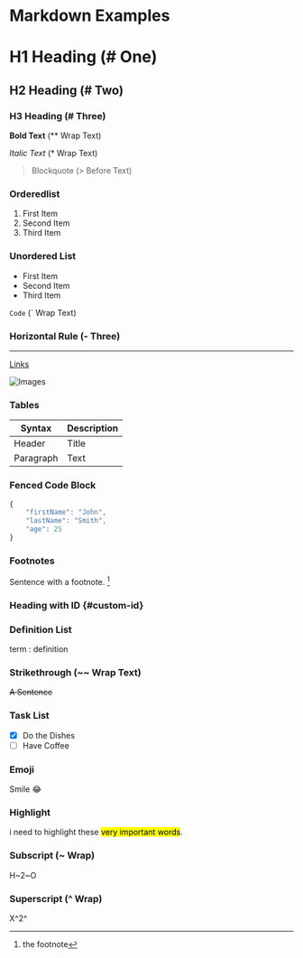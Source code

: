 # Markdown Examples

# H1 Heading (# One)

## H2 Heading (# Two)

### H3 Heading (# Three)

**Bold Text** (\*\* Wrap Text)

_Italic Text_ (\* Wrap Text)

> Blockquote (> Before Text)

### Orderedlist

1. First Item
2. Second Item
3. Third Item

### Unordered List

- First Item
- Second Item
- Third Item

`Code` (` Wrap Text)

### Horizontal Rule (- Three)

---

[Links](https://twitter.com/WolfJack24)

![Images](https://www.shutterstock.com/image-photo/portrait-arctic-wolf-isolated-on-black-2253808543)

### Tables

| Syntax    | Description |
| --------- | ----------- |
| Header    | Title       |
| Paragraph | Text        |

### Fenced Code Block

```js
{
    "firstName": "John",
    "lastName": "Smith",
    "age": 25
}
```

### Footnotes

Sentence with a footnote.
[^1]

[^1]: the footnote

### Heading with ID {#custom-id}

### Definition List

term
: definition

### Strikethrough (~~ Wrap Text)

~~A Sentence~~

### Task List

- [x] Do the Dishes
- [ ] Have Coffee

### Emoji

Smile :joy:

### Highlight

i need to highlight these <mark>very important words</mark>.

### Subscript (~ Wrap)

H~2~O

### Superscript (^ Wrap)

X^2^
